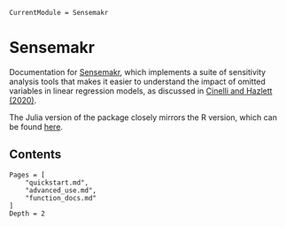 ```@meta
CurrentModule = Sensemakr
```

# Sensemakr

Documentation for [Sensemakr](https://github.com/d2cml-ai/Sensemakr.jl), which implements a suite of sensitivity analysis tools that makes it easier to understand the impact of omitted variables in linear regression models, as discussed in [Cinelli and Hazlett (2020)](https://rss.onlinelibrary.wiley.com/doi/10.1111/rssb.12348).

The Julia version of the package closely mirrors the R version, which can be found [here](http://carloscinelli.com/sensemakr/).

## Contents

```@contents
Pages = [
    "quickstart.md",
    "advanced_use.md", 
    "function_docs.md"
]
Depth = 2
```
